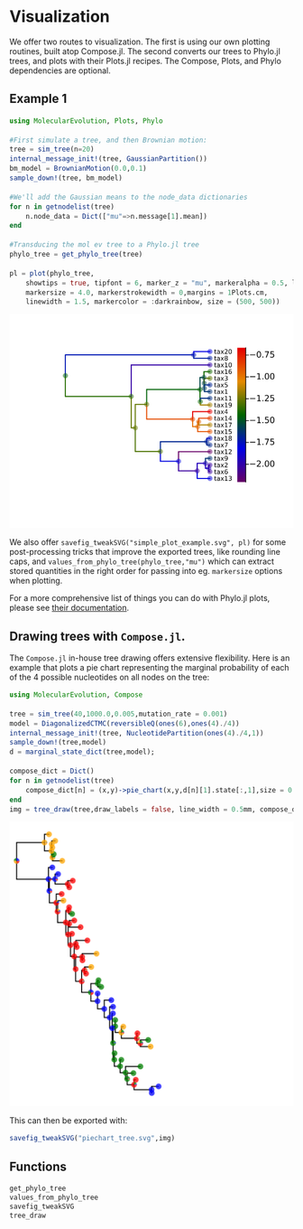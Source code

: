 # Visualization

We offer two routes to visualization. The first is using our own plotting routines, built atop Compose.jl. The second converts our trees to Phylo.jl trees, and plots with their Plots.jl recipes. The Compose, Plots, and Phylo dependencies are optional.

## Example 1

```julia
using MolecularEvolution, Plots, Phylo

#First simulate a tree, and then Brownian motion:
tree = sim_tree(n=20)
internal_message_init!(tree, GaussianPartition())
bm_model = BrownianMotion(0.0,0.1)
sample_down!(tree, bm_model)

#We'll add the Gaussian means to the node_data dictionaries
for n in getnodelist(tree)
    n.node_data = Dict(["mu"=>n.message[1].mean])
end

#Transducing the mol ev tree to a Phylo.jl tree
phylo_tree = get_phylo_tree(tree)

pl = plot(phylo_tree,
    showtips = true, tipfont = 6, marker_z = "mu", markeralpha = 0.5, line_z = "mu", linecolor = :darkrainbow, 
    markersize = 4.0, markerstrokewidth = 0,margins = 1Plots.cm,
    linewidth = 1.5, markercolor = :darkrainbow, size = (500, 500))
```

![](figures/simple_plot_example.svg)

We also offer `savefig_tweakSVG("simple_plot_example.svg", pl)` for some post-processing tricks that improve the exported trees, like rounding line caps, and `values_from_phylo_tree(phylo_tree,"mu")` which can extract stored quantities in the right order for passing into eg. `markersize` options when plotting.

For a more comprehensive list of things you can do with Phylo.jl plots, please see [their documentation](https://docs.ecojulia.org/Phylo.jl/stable/man/plotting/).

## Drawing trees with `Compose.jl`.

The `Compose.jl` in-house tree drawing offers extensive flexibility. Here is an example that plots a pie chart representing the marginal probability of each of the 4 possible nucleotides on all nodes on the tree:

```julia
using MolecularEvolution, Compose

tree = sim_tree(40,1000.0,0.005,mutation_rate = 0.001)
model = DiagonalizedCTMC(reversibleQ(ones(6),ones(4)./4))
internal_message_init!(tree, NucleotidePartition(ones(4)./4,1))
sample_down!(tree,model)
d = marginal_state_dict(tree,model);

compose_dict = Dict()
for n in getnodelist(tree)
    compose_dict[n] = (x,y)->pie_chart(x,y,d[n][1].state[:,1],size = 0.02, opacity = 0.75)
end
img = tree_draw(tree,draw_labels = false, line_width = 0.5mm, compose_dict = compose_dict)
```

![](figures/piechart_tree.svg)

This can then be exported with:

```julia
savefig_tweakSVG("piechart_tree.svg",img)
```

## Functions

```@docs
get_phylo_tree
values_from_phylo_tree
savefig_tweakSVG
tree_draw
```